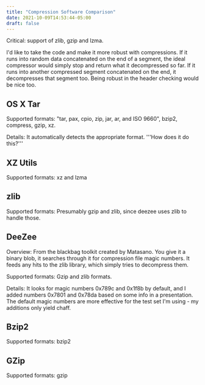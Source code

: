 ```yaml
---
title: "Compression Software Comparison"
date: 2021-10-09T14:53:44-05:00
draft: false
---
```


Critical: support of zlib, gzip and lzma.

I'd like to take the code and make it more robust with compressions.  If it runs into random data concatenated on the end of a segment, the ideal compressor would simply stop and return what it decompressed so far.  If it runs into another compressed segment concatenated on the end, it decompresses that segment too.  Being robust in the header checking would be nice too.

## OS X Tar
Supported formats: "tar, pax, cpio, zip, jar, ar, and ISO 9660", bzip2, compress, gzip, xz.

Details: It automatically detects the appropriate format.  '''How does it do this?'''

## XZ Utils
Supported formats: xz and lzma

## zlib
Supported formats: Presumably gzip and zlib, since deezee uses zlib to handle those.

## DeeZee
Overview: From the blackbag toolkit created by Matasano.  You give it a binary blob, it searches through it for compression file magic numbers.  It feeds any hits to the zlib library, which simply tries to decompress them.

Supported formats: Gzip and zlib formats. 

Details: It looks for magic numbers 0x789c and 0x1f8b by default, and I added numbers 0x7801 and 0x78da based on some info in a presentation.  The default magic numbers are more effective for the test set I'm using - my additions only yield chaff.

## Bzip2
Supported formats: bzip2

## GZip
Supported formats: gzip

